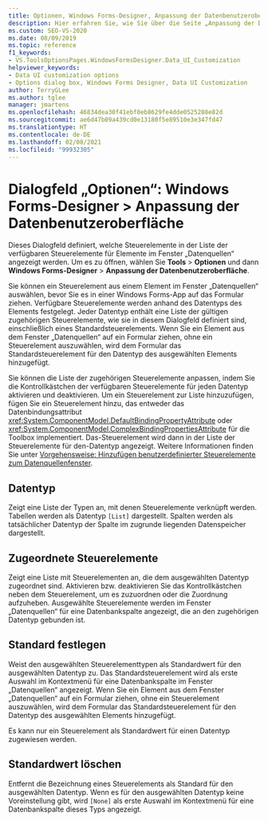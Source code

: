 ```yaml
---
title: Optionen, Windows Forms-Designer, Anpassung der Datenbenutzeroberfläche
description: Hier erfahren Sie, wie Sie über die Seite „Anpassung der Datenbenutzeroberfläche“ definieren, welche Steuerelemente in der Liste der verfügbaren Steuerelemente für Elemente im Fenster „Datenquellen“ angezeigt werden.
ms.custom: SEO-VS-2020
ms.date: 08/09/2019
ms.topic: reference
f1_keywords:
- VS.ToolsOptionsPages.WindowsFormsDesigner.Data_UI_Customization
helpviewer_keywords:
- Data UI customization options
- Options dialog box, Windows Forms Designer, Data UI Customization
author: TerryGLee
ms.author: tglee
manager: jmartens
ms.openlocfilehash: 46834dea30f41ebf0eb8629fe4dde0525288e82d
ms.sourcegitcommit: ae6d47b09a439cd0e13180f5e89510e3e347fd47
ms.translationtype: HT
ms.contentlocale: de-DE
ms.lasthandoff: 02/08/2021
ms.locfileid: "99932305"
---
```

# <a name="options-dialog-box-windows-forms-designer--data-ui-customization"></a>Dialogfeld „Optionen“: Windows Forms-Designer > Anpassung der Datenbenutzeroberfläche

Dieses Dialogfeld definiert, welche Steuerelemente in der Liste der verfügbaren Steuerelemente für Elemente im Fenster „Datenquellen“ angezeigt werden. Um es zu öffnen, wählen Sie **Tools** > **Optionen** und dann **Windows Forms-Designer** > **Anpassung der Datenbenutzeroberfläche**.

Sie können ein Steuerelement aus einem Element im Fenster „Datenquellen“ auswählen, bevor Sie es in einer Windows Forms-App auf das Formular ziehen. Verfügbare Steuerelemente werden anhand des Datentyps des Elements festgelegt. Jeder Datentyp enthält eine Liste der gültigen zugehörigen Steuerelemente, wie sie in diesem Dialogfeld definiert sind, einschließlich eines Standardsteuerelements. Wenn Sie ein Element aus dem Fenster „Datenquellen“ auf ein Formular ziehen, ohne ein Steuerelement auszuwählen, wird dem Formular das Standardsteuerelement für den Datentyp des ausgewählten Elements hinzugefügt.

Sie können die Liste der zugehörigen Steuerelemente anpassen, indem Sie die Kontrollkästchen der verfügbaren Steuerelemente für jeden Datentyp aktivieren und deaktivieren. Um ein Steuerelement zur Liste hinzuzufügen, fügen Sie ein Steuerelement hinzu, das entweder das Datenbindungsattribut <xref:System.ComponentModel.DefaultBindingPropertyAttribute> oder <xref:System.ComponentModel.ComplexBindingPropertiesAttribute> für die Toolbox implementiert. Das-Steuerelement wird dann in der Liste der Steuerelemente für den-Datentyp angezeigt. Weitere Informationen finden Sie unter [Vorgehensweise: Hinzufügen benutzerdefinierter Steuerelemente zum Datenquellenfenster](../..//data-tools/add-custom-controls-to-the-data-sources-window.md).

## <a name="data-type"></a>Datentyp

Zeigt eine Liste der Typen an, mit denen Steuerelemente verknüpft werden. Tabellen werden als Datentyp `[List]` dargestellt. Spalten werden als tatsächlicher Datentyp der Spalte im zugrunde liegenden Datenspeicher dargestellt.

## <a name="associated-controls"></a>Zugeordnete Steuerelemente

Zeigt eine Liste mit Steuerelementen an, die dem ausgewählten Datentyp zugeordnet sind. Aktivieren bzw. deaktivieren Sie das Kontrollkästchen neben dem Steuerelement, um es zuzuordnen oder die Zuordnung aufzuheben. Ausgewählte Steuerelemente werden im Fenster „Datenquellen“ für eine Datenbankspalte angezeigt, die an den zugehörigen Datentyp gebunden ist.

## <a name="set-default"></a>Standard festlegen

Weist den ausgewählten Steuerelementtypen als Standardwert für den ausgewählten Datentyp zu. Das Standardsteuerelement wird als erste Auswahl im Kontextmenü für eine Datenbankspalte im Fenster „Datenquellen“ angezeigt. Wenn Sie ein Element aus dem Fenster „Datenquellen“ auf ein Formular ziehen, ohne ein Steuerelement auszuwählen, wird dem Formular das Standardsteuerelement für den Datentyp des ausgewählten Elements hinzugefügt.

Es kann nur ein Steuerelement als Standardwert für einen Datentyp zugewiesen werden.

## <a name="clear-default"></a>Standardwert löschen

Entfernt die Bezeichnung eines Steuerelements als Standard für den ausgewählten Datentyp. Wenn es für den ausgewählten Datentyp keine Voreinstellung gibt, wird `[None]` als erste Auswahl im Kontextmenü für eine Datenbankspalte dieses Typs angezeigt.
